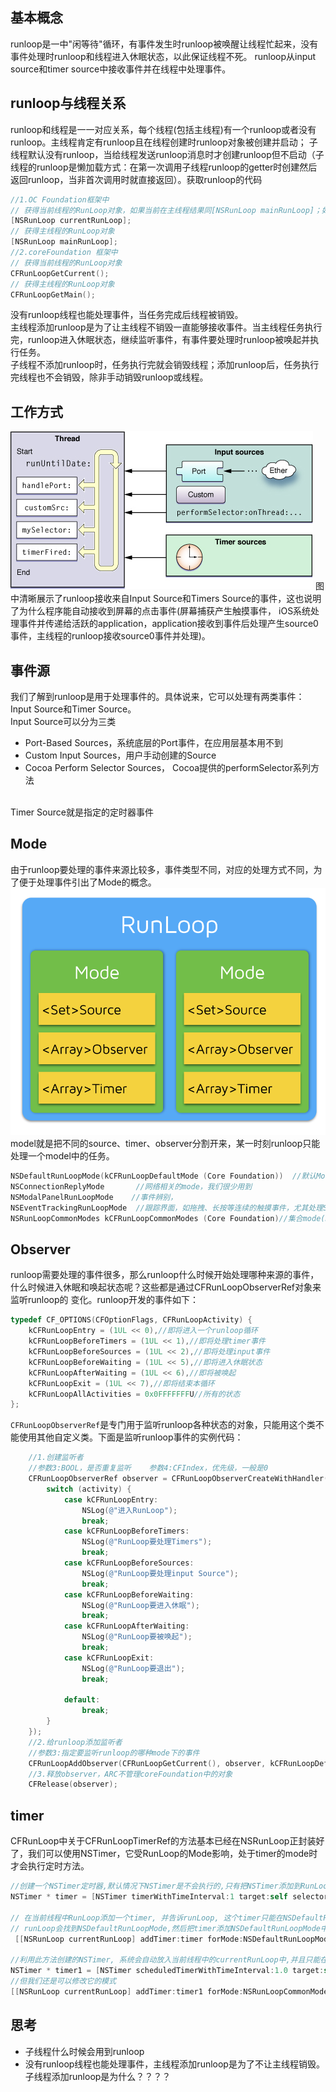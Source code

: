 ## 基本概念
runloop是一中"闲等待"循环，有事件发生时runloop被唤醒让线程忙起来，没有事件处理时runloop和线程进入休眠状态，以此保证线程不死。
runloop从input source和timer source中接收事件并在线程中处理事件。

## runloop与线程关系
runloop和线程是一一对应关系，每个线程(包括主线程)有一个runloop或者没有runloop。主线程肯定有runloop且在线程创建时runloop对象被创建并启动；
子线程默认没有runloop，当给线程发送runloop消息时才创建runloop但不启动（子线程的runloop是懒加载方式：在第一次调用子线程runloop的getter时创建然后返回runloop，当非首次调用时就直接返回）。获取runloop的代码
```objectivec
//1.OC Foundation框架中
// 获得当前线程的RunLoop对象，如果当前在主线程结果同[NSRunLoop mainRunLoop]；如果当前在子线程，runloop懒加载方式
[NSRunLoop currentRunLoop];
// 获得主线程的RunLoop对象
[NSRunLoop mainRunLoop];
//2.coreFoundation 框架中
// 获得当前线程的RunLoop对象
CFRunLoopGetCurrent();
// 获得主线程的RunLoop对象
CFRunLoopGetMain();
```
没有runloop线程也能处理事件，当任务完成后线程被销毁。<br/>
主线程添加runloop是为了让主线程不销毁一直能够接收事件。当主线程任务执行完，runloop进入休眠状态，继续监听事件，有事件要处理时runloop被唤起并执行任务。<br/>
子线程不添加runloop时，任务执行完就会销毁线程；添加runloop后，任务执行完线程也不会销毁，除非手动销毁runloop或线程。

## 工作方式
![runloop](image/runloop.jpg)
图中清晰展示了runloop接收来自Input Source和Timers Source的事件，这也说明了为什么程序能自动接收到屏幕的点击事件(屏幕捕获产生触摸事件，
iOS系统处理事件并传递给活跃的application，application接收到事件后处理产生source0事件，主线程的runloop接收source0事件并处理)。<br/>

## 事件源
我们了解到runloop是用于处理事件的。具体说来，它可以处理有两类事件：Input Source和Timer Source。<br/>
Input Source可以分为三类
* Port-Based Sources，系统底层的Port事件，在应用层基本用不到
* Custom Input Sources，用户手动创建的Source
* Cocoa Perform Selector Sources， Cocoa提供的performSelector系列方法
<br/>
Timer Source就是指定的定时器事件

## Mode
由于runloop要处理的事件来源比较多，事件类型不同，对应的处理方式不同，为了便于处理事件引出了Mode的概念。
![runloop_mode](image/runloop_mode.png)
model就是把不同的source、timer、observer分割开来，某一时刻runloop只能处理一个model中的任务。

```objectivec
NSDefaultRunLoopMode(kCFRunLoopDefaultMode (Core Foundation))  //默认Mode，通常主线程在此Mode下运行
NSConnectionReplyMode       //网络相关的mode，我们很少用到
NSModalPanelRunLoopMode    //事件辨别，
NSEventTrackingRunLoopMode  //跟踪界面，如拖拽、长按等连续的触摸事件，尤其处理ScrollView滑动时的各种触摸事件，保证流程滑动不受其他model的干扰
NSRunLoopCommonModes kCFRunLoopCommonModes (Core Foundation)//集合mode(NSDefaultRunLoopMode和UITrackingRunLoopMode)，一般用户插入的source都放在这里,
```

## Observer
runloop需要处理的事件很多，那么runloop什么时候开始处理哪种来源的事件，什么时候进入休眠和唤起状态呢？这些都是通过CFRunLoopObserverRef对象来监听runloop的
变化。runloop开发的事件如下：
```objectivec
typedef CF_OPTIONS(CFOptionFlags, CFRunLoopActivity) {
    kCFRunLoopEntry = (1UL << 0),//即将进入一个runloop循环
    kCFRunLoopBeforeTimers = (1UL << 1),//即将处理timer事件
    kCFRunLoopBeforeSources = (1UL << 2),//即将处理input事件
    kCFRunLoopBeforeWaiting = (1UL << 5),//即将进入休眠状态
    kCFRunLoopAfterWaiting = (1UL << 6),//即将被唤起
    kCFRunLoopExit = (1UL << 7),//即将结束本循环
    kCFRunLoopAllActivities = 0x0FFFFFFFU//所有的状态
};
```
`CFRunLoopObserverRef`是专门用于监听runloop各种状态的对象，只能用这个类不能使用其他自定义类。下面是监听runloop事件的实例代码：
```objectivec
    //1.创建监听者
    //参数3:BOOL，是否重复监听    参数4:CFIndex，优先级，一般是0 
    CFRunLoopObserverRef observer = CFRunLoopObserverCreateWithHandler(CFAllocatorGetDefault(), kCFRunLoopAllActivities, YES, 0, ^(CFRunLoopObserverRef observer, CFRunLoopActivity activity) {
        switch (activity) {
            case kCFRunLoopEntry:
                NSLog(@"进入RunLoop");
                break;
            case kCFRunLoopBeforeTimers:
                NSLog(@"RunLoop要处理Timers");
                break;
            case kCFRunLoopBeforeSources:
                NSLog(@"RunLoop要处理input Source");
                break;
            case kCFRunLoopBeforeWaiting:
                NSLog(@"RunLoop要进入休眠");
                break;
            case kCFRunLoopAfterWaiting:
                NSLog(@"RunLoop要被唤起");
                break;
            case kCFRunLoopExit:
                NSLog(@"RunLoop要退出");
                break;
                
            default:
                break;
        }
    });
    //2.给runloop添加监听者
    //参数3:指定要监听runloop的哪种mode下的事件
    CFRunLoopAddObserver(CFRunLoopGetCurrent(), observer, kCFRunLoopDefaultMode);
    //3.释放observer，ARC不管理coreFoundation中的对象
    CFRelease(observer);
```
## timer
CFRunLoop中关于CFRunLoopTimerRef的方法基本已经在NSRunLoop正封装好了，我们可以使用NSTimer，它受RunLoop的Mode影响，处于timer的mode时才会执行定时方法。
```objectivec
//创建一个NSTimer定时器,默认情况下NSTimer是不会执行的,只有把NSTimer添加到RunLoop中,由RunLoop管理执行
NSTimer * timer = [NSTimer timerWithTimeInterval:1 target:self selector:@selector(show) userInfo:nil repeats:YES];

// 在当前线程中RunLoop添加一个timer, 并告诉runLoop, 这个timer只能在NSDefaultRunLoopMode模式下才能触发
// runLoop会找到NSDefaultRunLoopMode,然后把timer添加NSDefaultRunLoopMode中的Timer数组中
 [[NSRunLoop currentRunLoop] addTimer:timer forMode:NSDefaultRunLoopMode];

//利用此方法创建的NSTimer, 系统会自动放入当前线程中的currentRunLoop中,并且只能在NSDefaultRunLoop模式下才能触发
NSTimer * timer1 = [NSTimer scheduledTimerWithTimeInterval:1.0 target:self selector:@selector(show) userInfo:nil repeats:YES];
//但我们还是可以修改它的模式
[[NSRunLoop currentRunLoop] addTimer:timer1 forMode:NSRunLoopCommonModes];
```
## 思考
* 子线程什么时候会用到runloop
* 没有runloop线程也能处理事件，主线程添加runloop是为了不让主线程销毁。子线程添加runloop是为什么？？？？

